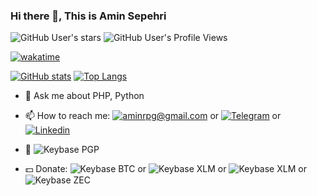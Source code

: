 ### Hi there 👋, This is Amin Sepehri

![GitHub User's stars](https://img.shields.io/github/stars/aminrpg?style=social) ![GitHub User's Profile Views](https://komarev.com/ghpvc/?username=aminrpg&style=social)

[![wakatime](https://wakatime.com/badge/user/3378f9fb-b585-418c-a090-27669dc05c29.svg)](https://wakatime.com/@3378f9fb-b585-418c-a090-27669dc05c29)

[![GitHub stats](https://github-readme-stats.vercel.app/api?username=aminrpg&count_private=true&show_icons=true)](https://github.com/aminrpg)
[![Top Langs](https://github-readme-stats.vercel.app/api/top-langs/?username=aminrpg&layout=compact)](https://github.com/aminrpg)

<!-- [![wakatime stats](https://github-readme-stats.vercel.app/api/wakatime?username=AMIN_RPG&range=all_time&layout=compact)](https://github.com/aminrpg)
 -->
- 💬 Ask me about PHP, Python


- 📫 How to reach me: [![aminrpg@gmail.com](https://img.shields.io/badge/-aminrpg%40gmail.com-red?logo=Gmail&logoColor=white)](mailto:aminrpg@gmail.com) or [![Telegram](https://img.shields.io/badge/-Telegram-blue?logo=telegram)](https://aminrpg.t.me) or [![Linkedin](https://img.shields.io/badge/-Amin%20Sepehri-blue?logo=linkedin)](https://www.linkedin.com/in/aminrpg/)


- 🔐 ![Keybase PGP](https://img.shields.io/keybase/pgp/aminrpg?style=flat-square)


- 💵 Donate: ![Keybase BTC](https://img.shields.io/keybase/btc/aminrpg?style=flat-square) or ![Keybase XLM](https://img.shields.io/keybase/xlm/aminrpg?style=flat-square) or ![Keybase XLM](https://img.shields.io/keybase/xlm/aminrpg?style=flat-square) or ![Keybase ZEC](https://img.shields.io/keybase/zec/aminrpg?style=flat-square)

